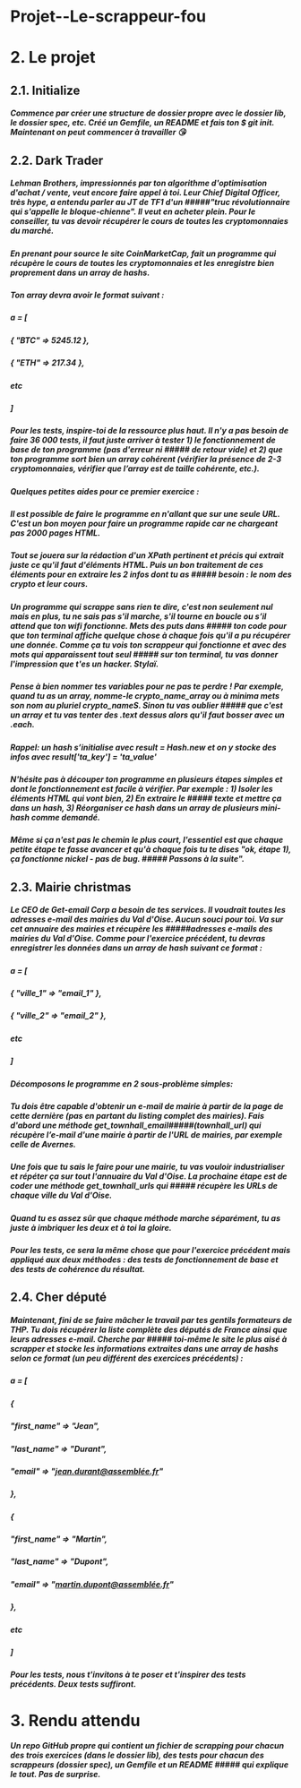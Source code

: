 # Projet--Le-scrappeur-fou
 
# 2. Le projet
## 2.1. Initialize
##### Commence par créer une structure de dossier propre avec le dossier lib, le dossier spec, etc. Créé un Gemfile, un README et fais ton $ git init. Maintenant on peut commencer à travailler 😘
##### 
## 2.2. Dark Trader
##### Lehman Brothers, impressionnés par ton algorithme d'optimisation d'achat / vente, veut encore faire appel à toi. Leur Chief Digital Officer, très hype, a entendu parler au JT de TF1 d'un #####"truc révolutionnaire qui s'appelle le bloque-chienne". Il veut en acheter plein. Pour le conseiller, tu vas devoir récupérer le cours de toutes les cryptomonnaies du marché.
##### 
##### En prenant pour source le site CoinMarketCap, fait un programme qui récupère le cours de toutes les cryptomonnaies et les enregistre bien proprement dans un array de hashs.
##### Ton array devra avoir le format suivant :
##### 
##### a = [
#####  { "BTC" => 5245.12 },
#####  { "ETH" => 217.34 }, 
#####  etc
##### ]
##### Pour les tests, inspire-toi de la ressource plus haut. Il n'y a pas besoin de faire 36 000 tests, il faut juste arriver à tester 1) le fonctionnement de base de ton programme (pas d'erreur ni ##### de retour vide) et 2) que ton programme sort bien un array cohérent (vérifier la présence de 2-3 cryptomonnaies, vérifier que l’array est de taille cohérente, etc.).
##### 
##### Quelques petites aides pour ce premier exercice :
##### 
##### Il est possible de faire le programme en n'allant que sur une seule URL. C'est un bon moyen pour faire un programme rapide car ne chargeant pas 2000 pages HTML.
##### Tout se jouera sur la rédaction d'un XPath pertinent et précis qui extrait juste ce qu'il faut d'éléments HTML. Puis un bon traitement de ces éléments pour en extraire les 2 infos dont tu as ##### besoin : le nom des crypto et leur cours.
##### Un programme qui scrappe sans rien te dire, c'est non seulement nul mais en plus, tu ne sais pas s'il marche, s'il tourne en boucle ou s’il attend que ton wifi fonctionne. Mets des puts dans ##### ton code pour que ton terminal affiche quelque chose à chaque fois qu'il a pu récupérer une donnée. Comme ça tu vois ton scrappeur qui fonctionne et avec des mots qui apparaissent tout seul ##### sur ton terminal, tu vas donner l'impression que t'es un hacker. Stylaï.
##### Pense à bien nommer tes variables pour ne pas te perdre ! Par exemple, quand tu as un array, nomme-le crypto_name_array ou à minima mets son nom au pluriel crypto_nameS. Sinon tu vas oublier ##### que c'est un array et tu vas tenter des .text dessus alors qu'il faut bosser avec un .each.
##### Rappel: un hash s’initialise avec result = Hash.new et on y stocke des infos avec result['ta_key'] = 'ta_value'
##### N'hésite pas à découper ton programme en plusieurs étapes simples et dont le fonctionnement est facile à vérifier. Par exemple : 1) Isoler les éléments HTML qui vont bien, 2) En extraire le ##### texte et mettre ça dans un hash, 3) Réorganiser ce hash dans un array de plusieurs mini-hash comme demandé.
##### Même si ça n'est pas le chemin le plus court, l'essentiel est que chaque petite étape te fasse avancer et qu'à chaque fois tu te dises "ok, étape 1), ça fonctionne nickel - pas de bug. ##### Passons à la suite".
## 2.3. Mairie christmas
##### Le CEO de Get-email Corp a besoin de tes services. Il voudrait toutes les adresses e-mail des mairies du Val d'Oise. Aucun souci pour toi. Va sur cet annuaire des mairies et récupère les #####adresses e-mails des mairies du Val d'Oise. Comme pour l'exercice précédent, tu devras enregistrer les données dans un array de hash suivant ce format :
##### 
##### a = [
#####  { "ville_1" => "email_1" },
#####  { "ville_2" => "email_2" }, 
#####  etc
##### ]
##### Décomposons le programme en 2 sous-problème simples:
##### 
##### Tu dois être capable d'obtenir un e-mail de mairie à partir de la page de cette dernière (pas en partant du listing complet des mairies). Fais d'abord une méthode get_townhall_email#####(townhall_url) qui récupère l’e-mail d'une mairie à partir de l'URL de mairies, par exemple celle de Avernes.
##### Une fois que tu sais le faire pour une mairie, tu vas vouloir industrialiser et répéter ça sur tout l'annuaire du Val d'Oise. La prochaine étape est de coder une méthode get_townhall_urls qui ##### récupère les URLs de chaque ville du Val d'Oise.
##### Quand tu es assez sûr que chaque méthode marche séparément, tu as juste à imbriquer les deux et à toi la gloire.
##### 
##### Pour les tests, ce sera la même chose que pour l'exercice précédent mais appliqué aux deux méthodes : des tests de fonctionnement de base et des tests de cohérence du résultat.
##### 
## 2.4. Cher député
##### Maintenant, fini de se faire mâcher le travail par tes gentils formateurs de THP. Tu dois récupérer la liste complète des députés de France ainsi que leurs adresses e-mail. Cherche par ##### toi-même le site le plus aisé à scrapper et stocke les informations extraites dans une array de hashs selon ce format (un peu différent des exercices précédents) :
##### 
##### a = [
#####  { 
#####    "first_name" => "Jean",
#####    "last_name" => "Durant",
#####    "email" => "jean.durant@assemblée.fr"
#####  },
#####  { 
#####    "first_name" => "Martin",
#####    "last_name" => "Dupont",
#####    "email" => "martin.dupont@assemblée.fr"
#####  },
#####  etc
##### ]
##### Pour les tests, nous t'invitons à te poser et t'inspirer des tests précédents. Deux tests suffiront.
##### 
# 3. Rendu attendu
##### Un repo GitHub propre qui contient un fichier de scrapping pour chacun des trois exercices (dans le dossier lib), des tests pour chacun des scrappeurs (dossier spec), un Gemfile et un README ##### qui explique le tout. Pas de surprise.